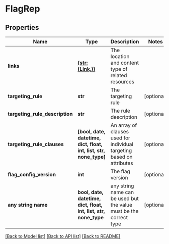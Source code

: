 # FlagRep


## Properties
Name | Type | Description | Notes
------------ | ------------- | ------------- | -------------
**links** | [**{str: (Link,)}**](Link.md) | The location and content type of related resources | 
**targeting_rule** | **str** | The targeting rule | [optional] 
**targeting_rule_description** | **str** | The rule description | [optional] 
**targeting_rule_clauses** | **[bool, date, datetime, dict, float, int, list, str, none_type]** | An array of clauses used for individual targeting based on attributes | [optional] 
**flag_config_version** | **int** | The flag version | [optional] 
**any string name** | **bool, date, datetime, dict, float, int, list, str, none_type** | any string name can be used but the value must be the correct type | [optional]

[[Back to Model list]](../README.md#documentation-for-models) [[Back to API list]](../README.md#documentation-for-api-endpoints) [[Back to README]](../README.md)


